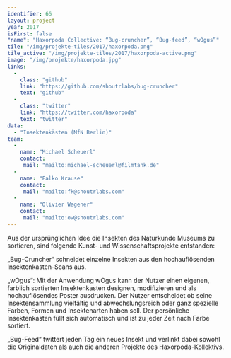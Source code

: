 ```yaml
---
identifier: 66
layout: project
year: 2017
isFirst: false
"name": "Haxorpoda Collective: “Bug-cruncher”, “Bug-feed”, “wOgus”"
tile: "/img/projekte-tiles/2017/haxorpoda.png"
tile_active: "/img/projekte-tiles/2017/haxorpoda-active.png"
image: "/img/projekte/haxorpoda.jpg"
links:
  -
    class: "github"
    link: "https://github.com/shoutrlabs/bug-cruncher"
    text: "github"
  -
    class: "twitter"
    link: "https://twitter.com/haxorpoda"
    text: "twitter"
data:
  - "Insektenkästen (MfN Berlin)"
team:
  -
    name: "Michael Scheuerl"
    contact:
     mail: "mailto:michael-scheuerl@filmtank.de"
  -
    name: "Falko Krause"
    contact:
     mail: "mailto:fk@shoutrlabs.com"
  -
    name: "Olivier Wagener"
    contact:
     mail: "mailto:ow@shoutrlabs.com"
---
```


Aus der ursprünglichen Idee die Insekten des Naturkunde Museums zu sortieren, sind folgende Kunst- und Wissenschaftsprojekte entstanden:
 
„Bug-Cruncher“ schneidet einzelne Insekten aus den hochauflösenden Insektenkasten-Scans aus.
 
„wOgus“: Mit der Anwendung wOgus kann der Nutzer einen eigenen, farblich sortierten Insektenkasten designen, modifizieren und als hochauflösendes Poster ausdrucken. Der Nutzer entscheidet ob seine Insektensammlung vielfältig und abwechslungsreich oder ganz spezielle Farben, Formen und Insektenarten haben soll. Der persönliche Insektenkasten füllt sich automatisch und ist zu jeder Zeit nach Farbe sortiert.
 
„Bug-Feed“ twittert jeden Tag ein neues Insekt und verlinkt dabei sowohl die Originaldaten als auch die anderen Projekte des Haxorpoda-Kollektivs. 

